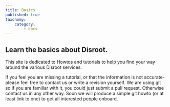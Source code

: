 ```yaml
---
title: Basics
published: true
taxonomy:
    category:
        - docs
---
```


## Learn the basics about **Disroot**.

This site is dedicated to Howtos and tutorials to help you find your way around the various Disroot services.

If you feel you are missing a tutorial, or that the information is not accurate- please feel free to
contact us or write a revision yourself.
We are using git so if you are familiar with it, you could just submit a pull request. Otherwise contact us in any other way. Soon we will produce a simple git howto (or at least link to one) to get all interested people onboard.
